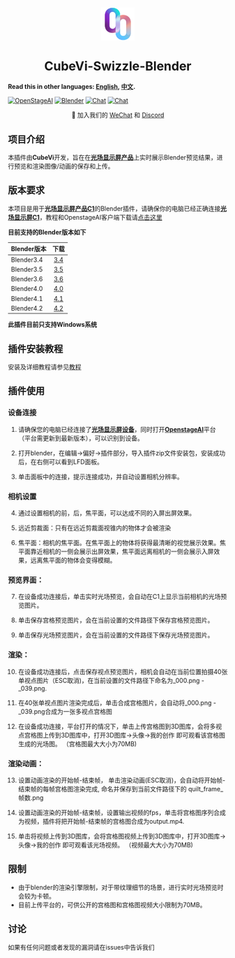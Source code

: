 <h4 align="center">
  <img src="doc/src/512x512.png" alt="openstageAI logo" style="width:15%; ">
  
<h1 align="center">CubeVi-Swizzle-Blender</h1>

</h3>

**Read this in other languages: [English](README.md), [中文](README_zh.md).**



[![OpenStageAI](https://img.shields.io/badge/OpenStageAI-web-blue)](https://www.openstageai.com/)
[![Blender](https://img.shields.io/badge/Blender-download-red)](https://www.blender.org/download/)
[![Chat](https://img.shields.io/badge/chat-discord-blue)](https://discord.gg/kAucVzbvQM)
[![Chat](https://img.shields.io/badge/chat-Wechat-yellow)](TODO)
 <!-- this badge is too long, please place it in the last one to make it pretty --> 

<p align="center">
    👋 加入我们的 <a href="TODO" target="_blank">WeChat</a> 和 <a href="https://discord.gg/kAucVzbvQM" target="_blank">Discord</a> 
</p>

## 项目介绍
本插件由**CubeVi**开发，旨在在[**光场显示屏产品**](https://www.openstageai.com/companion1)上实时展示Blender预览结果，进行预览和渲染图像/动画的保存和上传。



## 版本要求

本项目是用于[**光场显示屏产品C1**](https://www.openstageai.com/companion1)的Blender插件，请确保你的电脑已经正确连接[**光场显示屏C1**](https://www.openstageai.com/companion1)，教程和OpenstageAI客户端下载请[点击这里](https://www.openstageai.com/download)

**目前支持的Blender版本如下**

| Blender版本 | 下载 |
| :--- | :---: | 
| Blender3.4 | [3.4](https://download.blender.org/release/Blender3.4/) | 
| Blender3.5 | [3.5](https://download.blender.org/release/Blender3.5/) | 
| Blender3.6 | [3.6](https://download.blender.org/release/Blender3.6/) | 
| Blender4.0 | [4.0](https://download.blender.org/release/Blender4.0/) | 
| Blender4.1 | [4.1](https://download.blender.org/release/Blender4.1/) | 
| Blender4.2 | [4.2](https://download.blender.org/release/Blender4.2/) | 


**此插件目前只支持Windows系统**

## 插件安装教程

安装及详细教程请参见[教程](doc/doc_zh/usage.md)

## 插件使用

### 设备连接

1. 请确保您的电脑已经连接了[**光场显示屏设备**](https://www.openstageai.com/companion1)，同时打开[**OpenstageAI**](https://www.openstageai.com/download)平台（平台需更新到最新版本），可以识别到设备。
    
2. 打开blender，在编辑->偏好->插件部分，导入插件zip文件安装包，安装成功后，在右侧可以看到LFD面板。
    
3. 单击面板中的连接，提示连接成功，并自动设置相机分辨率。

### 相机设置

4. 通过设置相机的前，后，焦平面，可以达成不同的入屏出屏效果。

5. 远近剪裁面：只有在远近剪裁面视锥内的物体才会被渲染

6. 焦平面：相机的焦平面。在焦平面上的物体将获得最清晰的视觉展示效果。焦平面靠近相机的一侧会展示出屏效果，焦平面远离相机的一侧会展示入屏效果，远离焦平面的物体会变得模糊。


### 预览界面：

7. 在设备成功连接后，单击实时光场预览，会自动在C1上显示当前相机的光场预览图片。

8. 单击保存宫格预览图片，会在当前设置的文件路径下保存宫格预览图片。

9. 单击保存光场预览图片，会在当前设置的文件路径下保存光场预览图片。

### 渲染：

 10. 在设备成功连接后，点击保存视点预览图片，相机会自动在当前位置拍摄40张单视点图片（ESC取消)，在当前设置的文件路径下命名为_000.png - _039.png.

 11. 在40张单视点图片渲染完成后，单击合成宫格图片，会自动将_000.png - _039.png合成为一张多视点宫格图

 12. 在设备成功连接，平台打开的情况下，单击上传宫格图到3D图库，会将多视点宫格图上传到3D图库中，打开3D图库->头像->我的创作 即可观看该宫格图生成的光场图。 （宫格图最大大小为70MB)

### 渲染动画：

 13. 设置动画渲染的开始帧-结束帧， 单击渲染动画(ESC取消)，会自动将开始帧-结束帧的每帧宫格图渲染完成, 命名并保存到当前文件路径下的 quilt_frame_帧数.png

 14. 设置动画渲染的开始帧-结束帧，设置输出视频的fps，单击将宫格图序列合成为视频，插件将把开始帧-结束帧的宫格图合成为output.mp4.

 15. 单击将视频上传到3D图库，会将宫格图视频上传到3D图库中，打开3D图库->头像->我的创作 即可观看该光场视频。 （视频最大大小为70MB)



## 限制

- 由于blender的渲染引擎限制，对于带纹理细节的场景，进行实时光场预览时会较为卡顿。
- 目前上传平台的，可供公开的宫格图和宫格图视频大小限制为70MB。

## 讨论

如果有任何问题或者发现的漏洞请在issues中告诉我们





